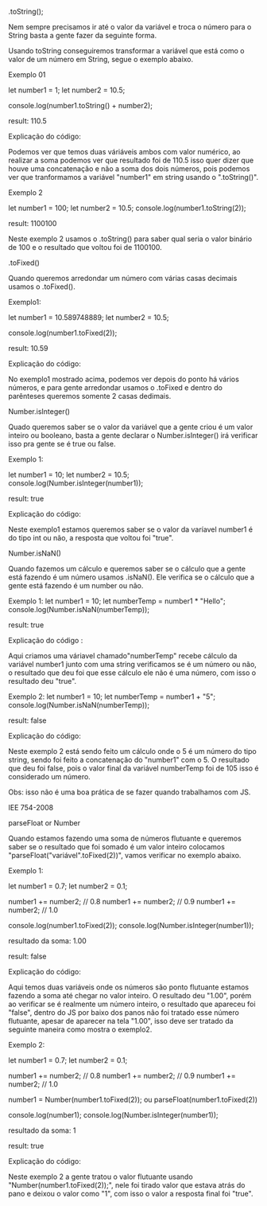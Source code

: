 .toString();

Nem sempre precisamos ir até o valor da variável
e troca o número para o String basta a gente fazer
da seguinte forma.

Usando toString conseguiremos transformar a variável
que está como o valor de um número em String, segue o
exemplo abaixo.

Exemplo 01

let number1 = 1;
let number2 = 10.5;

console.log(number1.toString() + number2);

result: 110.5

Explicação do código:

Podemos ver que temos duas váriáveis ambos com
valor numérico, ao realizar a soma podemos ver
que resultado foi de 110.5 isso quer dizer que
houve uma concatenação e não a soma dos dois
números, pois podemos ver que tranformamos a
variável "number1" em string usando o ".toString()".

Exemplo 2

let number1 = 100;
let number2 = 10.5;
console.log(number1.toString(2));

result: 1100100

Neste exemplo 2 usamos o .toString() para saber qual
seria o valor binário de 100 e o resultado que voltou
foi de 1100100.

.toFixed()

Quando queremos arredondar um número com várias casas decimais
usamos o .toFixed().

Exemplo1:

let number1 = 10.589748889;
let number2 = 10.5;

console.log(number1.toFixed(2));

result: 10.59

Explicação do código:

No exemplo1 mostrado acima, podemos ver
depois do ponto há vários números, e para
gente arredondar usamos o .toFixed e
dentro do parênteses queremos somente
2 casas dedimais.

Number.isInteger()

Quado queremos saber se o valor da variável que a
gente criou é um valor inteiro ou booleano, basta
a gente declarar o Number.isInteger() irá verificar
isso pra gente se é true ou false.

Exemplo 1:

let number1 = 10;
let number2 = 10.5;
console.log(Number.isInteger(number1));

result: true

Explicação do código:

Neste exemplo1 estamos queremos saber se o valor da
varíavel number1 é do tipo int ou não, a resposta
que voltou foi "true".

Number.isNaN()

Quando fazemos um cálculo e queremos saber se o cálculo
que a gente está fazendo é um número usamos .isNaN().
Ele verifica se o cálculo que a gente está fazendo é
um number ou não.

Exemplo 1:
let number1 = 10;
let numberTemp = number1 \* "Hello";
console.log(Number.isNaN(numberTemp));

result: true

Explicação do código :

Aqui criamos uma váriavel chamado"numberTemp" recebe
cálculo da variável number1 junto com uma string
verificamos se é um número ou não, o resultado
que deu foi que esse cálculo ele não é uma número,
com isso o resultado deu "true".

Exemplo 2:
let number1 = 10;
let numberTemp = number1 + "5";
console.log(Number.isNaN(numberTemp));

result: false

Explicação do código:

Neste exemplo 2 está sendo feito um cálculo onde
o 5 é um número do tipo string, sendo foi feito
a concatenação do "number1" com o 5. O resultado
que deu foi false, pois o valor final da variável
numberTemp foi de 105 isso é considerado um número.

Obs: isso não é uma boa prática de se fazer quando
trabalhamos com JS.

IEE 754-2008

parseFloat or Number

Quando estamos fazendo uma soma de números
flutuante e queremos saber se o resultado
que foi somado é um valor inteiro colocamos
"parseFloat("variável".toFixed(2))", vamos
verificar no exemplo abaixo.

Exemplo 1:

let number1 = 0.7;
let number2 = 0.1;

number1 += number2; // 0.8
number1 += number2; // 0.9
number1 += number2; // 1.0

console.log(number1.toFixed(2));
console.log(Number.isInteger(number1));

resultado da soma: 1.00

result: false

Explicação do código:

Aqui temos duas variáveis onde
os números são ponto flutuante estamos
fazendo a soma até chegar no valor inteiro.
O resultado deu "1.00", porém ao verificar se é
realmente um número inteiro, o resultado que apareceu
foi "false", dentro do JS por baixo dos panos não foi tratado esse número
flutuante, apesar de aparecer na tela "1.00", isso deve ser tratado
da seguinte maneira como mostra o exemplo2.

Exemplo 2:

let number1 = 0.7;
let number2 = 0.1;

number1 += number2; // 0.8
number1 += number2; // 0.9
number1 += number2; // 1.0

number1 = Number(number1.toFixed(2)); ou parseFloat(number1.toFixed(2))

console.log(number1);
console.log(Number.isInteger(number1));

resultado da soma: 1

result: true

Explicação do código:

Neste exemplo 2 a gente tratou o valor flutuante usando
"Number(number1.toFixed(2));", nele foi tirado valor que
estava atrás do pano e deixou o valor como "1", com isso
o valor a resposta final foi "true".
